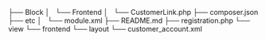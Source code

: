 ├── Block
│   └── Frontend
│       └── CustomerLink.php
├── composer.json
├── etc
│   └── module.xml
├── README.md
├── registration.php
└── view
    └── frontend
        └── layout
            └── customer_account.xml
